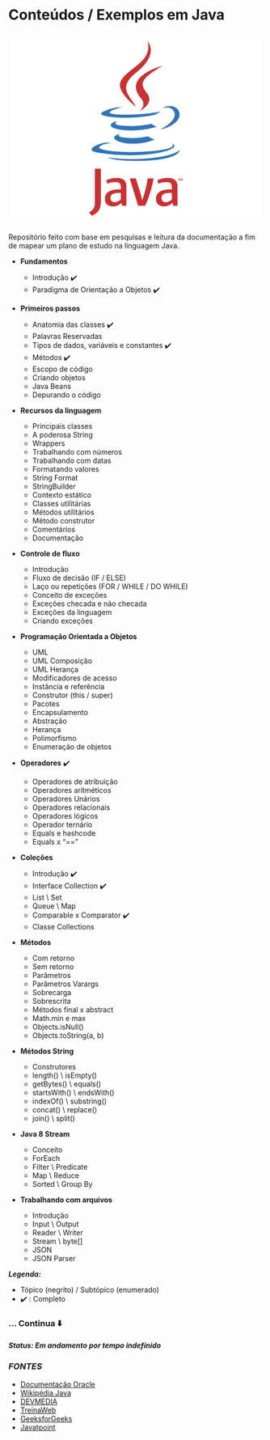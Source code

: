 # Conteúdos / Exemplos em Java

![Java logo](img/java-logo.png)

Repositório feito com base em pesquisas e leitura da documentação a fim de mapear um plano de estudo na linguagem Java.

- **Fundamentos**
    - Introdução :heavy_check_mark:
    - Paradigma de Orientação a Objetos :heavy_check_mark:

- **Primeiros passos**
    - Anatomia das classes :heavy_check_mark:
    - Palavras Reservadas
    - Tipos de dados, variáveis e constantes :heavy_check_mark:
    - Métodos :heavy_check_mark:
    - Escopo de código
    - Criando objetos
    - Java Beans
    - Depurando o código

- **Recursos da linguagem**
    -	Principais classes
    -	A poderosa String
    -	Wrappers
    -	Trabalhando com números
    -	Trabalhando com datas
    -	Formatando valores
    -	String Format
    -	StringBuilder
    -	Contexto estático
    -	Classes utilitárias
    -	Métodos utilitários
    -	Método construtor
    -	Comentários
    -	Documentação

- **Controle de fluxo**
    -	Introdução
    -	Fluxo de decisão (IF / ELSE)
    -	Laço ou repetições (FOR / WHILE / DO WHILE)
    -	Conceito de exceções
    -	Exceções checada e não checada
    -	Exceções da linguagem
    -	Criando exceções

- **Programação Orientada a Objetos**
    -	UML
    -	UML Composição
    -	UML Herança
    -	Modificadores de acesso
    -	Instância e referência
    -	Construtor (this / super)
    -	Pacotes
    -	Encapsulamento
    -	Abstração
    -	Herança
    -	Polimorfismo
    -	Enumeração de objetos

- **Operadores** :heavy_check_mark:
    -	Operadores de atribuição
    -	Operadores aritméticos
    -	Operadores Unários
    -	Operadores relacionais
    -	Operadores lógicos
    -	Operador ternário
    -	Equals e hashcode
    -	Equals x “==”

- **Coleções**
    -	Introdução :heavy_check_mark:
    -	Interface Collection  :heavy_check_mark:
    -	List \ Set
    -	Queue \ Map
    -	Comparable x Comparator :heavy_check_mark:
    -	Classe Collections

- **Métodos**
    -	Com retorno
    -	Sem retorno
    -	Parâmetros
    -	Parâmetros Varargs
    -	Sobrecarga
    -	Sobrescrita
    -	Métodos final x abstract
    -	Math.min e max
    -	Objects.isNull()
    -	Objects.toString(a, b)

- **Métodos String**
    -	Construtores
    -	length() \ isEmpty()
    -	getBytes() \ equals()
    -	startsWith() \ endsWith()
    -	indexOf() \ substring()
    -	concat() \ replace()
    -	join() \ split()

- **Java 8 Stream**
    -	Conceito
    -	ForEach
    -	Filter \ Predicate
    -	Map \ Reduce
    -	Sorted \ Group By 

- **Trabalhando com arquivos**
    -	Introdução
    -	Input \ Output
    -	Reader \ Writer
    -	Stream \ byte[]
    -	JSON
    -	JSON Parser

***Legenda:***  
- Tópico (negrito) / Subtópico (enumerado)  
- :heavy_check_mark: : Completo  

### ... **Continua** :arrow_down:

#### *Status: Em andamento por tempo indefinido*

### *FONTES*

- [Documentação Oracle](https://docs.oracle.com/en/java/)  
- [Wikipédia Java](https://pt.wikipedia.org/wiki/Java_(linguagem_de_programa%C3%A7%C3%A3o))  
- [DEVMEDIA](https://www.devmedia.com.br/)  
- [TreinaWeb](https://www.treinaweb.com.br/)  
- [GeeksforGeeks](https://www.geeksforgeeks.org/)  
- [Javatpoint](https://www.javatpoint.com/)  